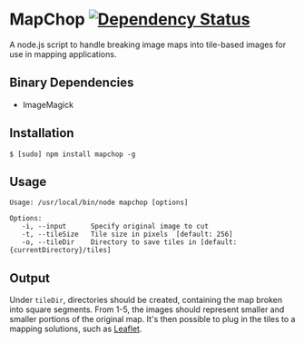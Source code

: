 MapChop [![Dependency Status](https://gemnasium.com/RP3Agency/MapChop.png)](https://gemnasium.com/RP3Agency/MapChop)
=======
A node.js script to handle breaking image maps into tile-based images for use in mapping applications.

Binary Dependencies
-------------------
- ImageMagick

Installation
------------
```
$ [sudo] npm install mapchop -g
```

Usage
-----
```
Usage: /usr/local/bin/node mapchop [options]

Options:
   -i, --input      Specify original image to cut
   -t, --tileSize   Tile size in pixels  [default: 256]
   -o, --tileDir    Directory to save tiles in [default: {currentDirectory}/tiles]
```

Output
------
Under ```tileDir```, directories should be created, containing the map broken into square segments. From 1-5, the images should represent smaller and smaller portions of the original map.  It's then possible to plug in the tiles to a mapping solutions, such as [Leaflet](http://leafletjs.com/).